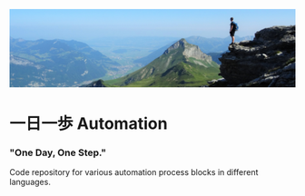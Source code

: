 ![](step.jpg)

# 一日一歩 Automation 
### "One Day, One Step."

Code repository for various automation process blocks in different languages.

